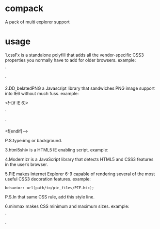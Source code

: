 compack
=======

A pack of multi explorer support


usage
=======


1.cssFx is a standalone polyfill that adds all the vendor-specific CSS3 properties you normally have to add for older browsers. 
example:

`
<link rel="stylesheet" href="effects.css" class="cssfx"> 
<script src="cssfx.min.js"></script>
`


2.DD_belatedPNG a Javascript library that sandwiches PNG image support into IE6 without much fuss.
example:

<!–[if IE 6]>

`
<script type=”text/javascript” src=”DD_belatedPNG_0.0.8a-min.js”></script>
<script>
DD_belatedPNG.fix('id or class, type');
</script>
`

<![endif]–>

P.S.type:img or background.


3.html5shiv is a HTML5 IE enabling script.
example:

<!--[if lt IE 9]>
`
<script type="text/javascript" src="html5shiv-printshiv.js"></script>
`
<![endif]-->



4.Modernizr is a JavaScript library that detects HTML5 and CSS3 features in the user’s browser.

5.PIE makes Internet Explorer 6-9 capable of rendering several of the most useful CSS3 decoration features.
example:

`
behavior: url(path/to/pie_files/PIE.htc);
`

P.S.In that same CSS rule, add this style line.


6.minmax makes CSS minimum and maximum sizes.
example:

`
<script type="text/javascript" src="minmax.js"></script>
`
